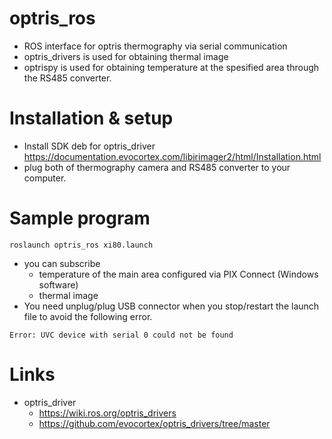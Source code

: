 # optris_ros
- ROS interface for optris thermography via serial communication
- optris_drivers is used for obtaining thermal image
- optrispy is used for obtaining temperature at the spesified area through the RS485 converter.

# Installation & setup
- Install SDK deb for optris_driver
https://documentation.evocortex.com/libirimager2/html/Installation.html
- plug both of thermography camera and RS485 converter to your computer.


# Sample program
```
roslaunch optris_ros xi80.launch
```
- you can subscribe
  - temperature of the main area configured via PIX Connect (Windows software)
  - thermal image
- You need unplug/plug USB connector when you stop/restart the launch file to avoid the following error.
```
Error: UVC device with serial 0 could not be found
```


# Links
- optris_driver
  - https://wiki.ros.org/optris_drivers
  - https://github.com/evocortex/optris_drivers/tree/master

